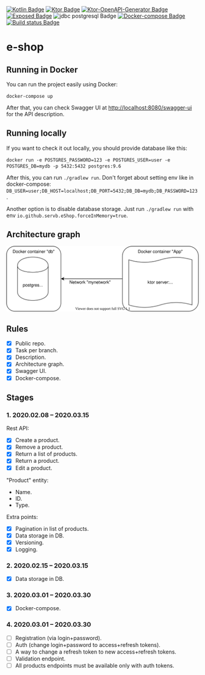 [![Kotlin Badge](https://img.shields.io/badge/kotlin-1.3.61-green.svg)](https://kotlinlang.org/)
[![Ktor Badge](https://img.shields.io/badge/ktor-1.3.1-green.svg)](https://ktor.io/)
[![Ktor-OpenAPI-Generator Badge](https://img.shields.io/badge/ktor--openapi--generator-aeacf5158cea61773b898386fdbae0b17031bf69-green.svg)](https://github.com/papsign/Ktor-OpenAPI-Generator)
[![Exposed Badge](https://img.shields.io/badge/Exposed-0.22.1-green.svg)](https://github.com/papsign/Ktor-OpenAPI-Generator)
![jdbc postgresql Badge](https://img.shields.io/badge/jdbc-postgresql-darkblue.svg)
[![Docker-compose Badge](https://img.shields.io/badge/docker-compose-blue.svg)](https://docs.docker.com/compose/)
[![Build status Badge](https://github.com/SerVB/e-shop/workflows/build/badge.svg)](https://github.com/SerVB/e-shop/actions)
# e-shop
## Running in Docker
You can run the project easily using Docker:
```shell script
docker-compose up
```

After that, you can check Swagger UI at <http://localhost:8080/swagger-ui> for the API description.

## Running locally
If you want to check it out locally, you should provide database like this:
```shell script
docker run -e POSTGRES_PASSWORD=123 -e POSTGRES_USER=user -e POSTGRES_DB=mydb -p 5432:5432 postgres:9.6
```

After this, you can run `./gradlew run`. Don't forget about setting env like in docker-compose: `DB_USER=user;DB_HOST=localhost;DB_PORT=5432;DB_DB=mydb;DB_PASSWORD=123`.

Another option is to disable database storage. Just run `./gradlew run` with env `io.github.servb.eShop.forceInMemory=true`.

## Architecture graph
![Architecture graph](docs/e-shop-architecture-graph.svg)

## Rules
- [x] Public repo.
- [x] Task per branch.
- [x] Description.
- [x] Architecture graph.
- [x] Swagger UI.
- [x] Docker-compose.

## Stages
### 1. 2020.02.08 – 2020.03.15
Rest API:
- [x] Create a product.
- [x] Remove a product.
- [x] Return a list of products.
- [x] Return a product.
- [x] Edit a product.

"Product" entity:
* Name.
* ID.
* Type.

Extra points:
- [x] Pagination in list of products.
- [x] Data storage in DB.
- [x] Versioning.
- [x] Logging.

### 2. 2020.02.15 – 2020.03.15
- [x] Data storage in DB.

### 3. 2020.03.01 – 2020.03.30
- [x] Docker-compose.

### 4. 2020.03.01 – 2020.03.30
- [ ] Registration (via login+password).
- [ ] Auth (change login+password to access+refresh tokens).
- [ ] A way to change a refresh token to new access+refresh tokens.
- [ ] Validation endpoint.
- [ ] All products endpoints must be available only with auth tokens.
